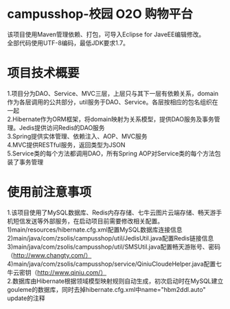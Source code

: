 # campusshop-校园 O2O 购物平台
该项目使用Maven管理依赖、打包，可导入Eclipse for JaveEE编辑修改。<br>
全部代码使用UTF-8编码，最低JDK要求1.7。<br>
# 项目技术概要
1.项目分为DAO、Service、MVC三层，上层只与其下一层有依赖关系，domain作为各层调用的公共部分，util服务于DAO、Service。各层按相应的包名组织在一起<br>
2.Hibernate作为ORM框架，将domain映射为关系模型，提供DAO服务及事务管理。Jedis提供访问Redis的DAO服务<br>
3.Spring提供实体管理、依赖注入、AOP、MVC服务<br>
4.MVC提供RESTful服务，返回类型为JSON<br>
5.Service类的每个方法都调用DAO，所有Spring AOP对Service类的每个方法包装了事务管理<br>
# 使用前注意事项
1.该项目使用了MySQL数据库、Redis内存存储、七牛云图片云端存储、畅天游手机短信发送等外部服务，在启动项目前需要修改相关配置。<br>
1)main/resources/hibernate.cfg.xml配置MySQL数据库连接信息<br>
2)main/java/com/zsolis/campusshop/util/JedisUtil.java配置Redis链接信息<br>
3)main/java/com/zsolis/campusshop/util/SMSUtil.java配置畅天游账号、密码（http://www.changty.com/）<br>
4)main/java/com/zsolis/campusshop/service/QiniuCloudeHelper.java配置七牛云密钥（http://www.qiniu.com/）<br>
2.数据库由Hibernate根据领域模型映射规则自动生成，初次启动时在MySQL建立gouleme的数据库，同时去掉hibernate.cfg.xml中name="hbm2ddl.auto" update的注释<br>
